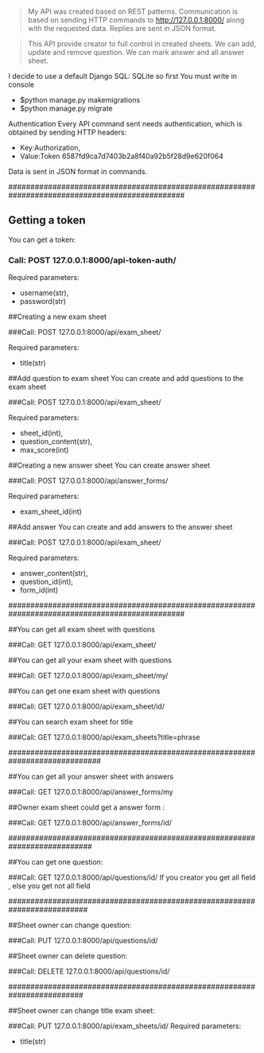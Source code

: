 > My API was created based on REST patterns. Communication is based on sending HTTP 
commands to http://127.0.0.1:8000/ along with the requested data.
Replies are sent in JSON format.


> This API provide creator to full control in created sheets. We can add, update and remove question.
We can mark answer and all answer sheet.



I decide to use a default Django SQL: SQLite so first You must write in console
* $python manage.py makemigrations
* $python manage.py migrate




Authentication
Every API command sent needs authentication, which is obtained by sending HTTP headers:

* Key:Authorization,
* Value:Token 6587fd9ca7d7403b2a8f40a92b5f28d9e620f064

Data is sent in JSON format in commands.

################################################################################################
## Getting a token
You can get a token:

### Call: POST 127.0.0.1:8000/api-token-auth/
Required parameters:
* username(str),
* password(str)


##Creating a new exam sheet

###Call: POST 127.0.0.1:8000/api/exam_sheet/

Required parameters:
* title(str)


##Add question to exam sheet
You can create and add questions to the exam sheet

###Call: POST 127.0.0.1:8000/api/exam_sheet/

Required parameters:
* sheet_id(int), 
* question_content(str), 
* max_score(int)



##Creating a new answer sheet
You can create answer sheet

###Call: POST 127.0.0.1:8000/api/answer_forms/

Required parameters:
* exam_sheet_id(int)



##Add answer
You can create and add answers to the answer sheet

###Call: POST 127.0.0.1:8000/api/exam_sheet/

Required parameters:
* answer_content(str), 
* question_id(int), 
* form_id(int)




################################################################################################

##You can get all exam sheet with questions

###Call: GET 127.0.0.1:8000/api/exam_sheet/


##You can get all your exam sheet with questions

###Call: GET 127.0.0.1:8000/api/exam_sheet/my/


##You can get one exam sheet with questions

###Call: GET 127.0.0.1:8000/api/exam_sheet/id/



##You can search exam sheet for title

###Call: GET 127.0.0.1:8000/api/exam_sheets?title=phrase





#############################################################################


##You can get all your answer sheet with answers

###Call: GET 127.0.0.1:8000/api/answer_forms/my



##Owner exam sheet could get a answer form :

###Call: GET 127.0.0.1:8000/api/answer_forms/id/


###########################################################################

##You can get one question:

###Call: GET 127.0.0.1:8000/api/questions/id/
 If you creator you get all field , else you get not all field


##########################################################################

##Sheet owner can change question:

###Call: PUT 127.0.0.1:8000/api/questions/id/



##Sheet owner can delete question:

###Call: DELETE 127.0.0.1:8000/api/questions/id/


#########################################################################



##Sheet owner can change title exam sheet:

###Call: PUT 127.0.0.1:8000/api/exam_sheets/id/
Required parameters:  
* title(str)


